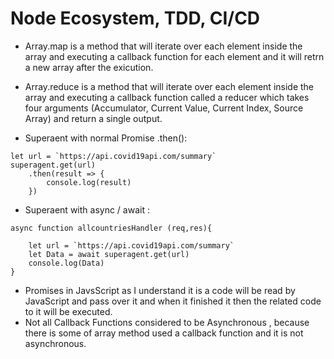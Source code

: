 # Node Ecosystem, TDD, CI/CD

* Array.map is a method that will iterate over each element inside the array and executing a callback function for each element and it will retrn a new array after the exicution.

* Array.reduce is a method that will iterate over each element inside the array and executing a callback function called a reducer which takes four arguments (Accumulator, Current Value, Current Index, Source Array) and return a single output.

* Superaent with normal Promise .then():
```
let url = `https://api.covid19api.com/summary`
superagent.get(url)
    .then(result => {
        console.log(result)
    })

```

* Superaent with async / await :
```
async function allcountriesHandler (req,res){

    let url = `https://api.covid19api.com/summary`
    let Data = await superagent.get(url)
    console.log(Data)
}
```
* Promises in JavsScript as I understand it is a code will be read by JavaScript and pass over it and when it finished it then the related code to it will be executed.
* Not all Callback Functions considered to be Asynchronous , because there is some of array method used a callback function and it is not asynchronous.